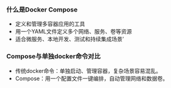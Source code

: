 ### 什么是Docker Compose
- 定义和管理多容器应用的工具
- 用一个YAML文件定义多个网络、服务、卷等资源
- 适合微服务、本地开发、测试和持续集成场景’

### Compose与单独docker命令对比
- 传统docker命令：单独启动、管理容器，复杂场景容易混乱。
- Compose：用一个配置文件一键编排，自动管理网络和数据卷。

